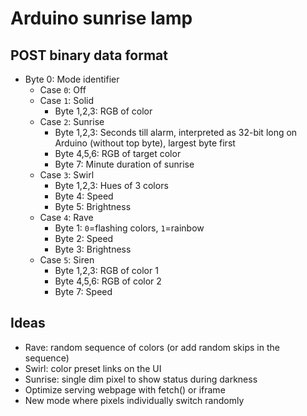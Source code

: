 # Arduino sunrise lamp

## POST binary data format
- Byte 0: Mode identifier
  - Case `0`: Off
  - Case `1`: Solid
    - Byte 1,2,3: RGB of color
  - Case `2`: Sunrise
    - Byte 1,2,3: Seconds till alarm, interpreted as 32-bit long on Arduino (without top byte), largest byte first
    - Byte 4,5,6: RGB of target color
    - Byte 7: Minute duration of sunrise
  - Case `3`: Swirl
    - Byte 1,2,3: Hues of 3 colors
    - Byte 4: Speed
    - Byte 5: Brightness
  - Case `4`: Rave
    - Byte 1: `0`=flashing colors, `1`=rainbow
    - Byte 2: Speed
    - Byte 3: Brightness
  - Case `5`: Siren
    - Byte 1,2,3: RGB of color 1
    - Byte 4,5,6: RGB of color 2
    - Byte 7: Speed

## Ideas
- Rave: random sequence of colors (or add random skips in the sequence)
- Swirl: color preset links on the UI
- Sunrise: single dim pixel to show status during darkness
- Optimize serving webpage with fetch() or iframe
- New mode where pixels individually switch randomly